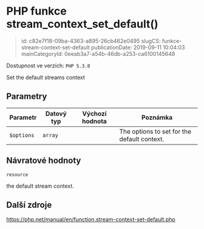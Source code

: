 PHP funkce stream_context_set_default()
================================

> id: c82e7f18-09ba-4363-a895-26cb462e0495
> slugCS: funkce-stream-context-set-default
> publicationDate: 2019-09-11 10:04:03
> mainCategoryId: 0eeab3a7-a54b-46db-a253-ca6100145648

Dostupnost ve verzích: `PHP 5.3.0`

Set the default streams context


Parametry
--------------

| Parametr | Datový typ | Výchozí hodnota | Poznámka |
|-----|-----|-----|-----|
| `$options` | `array` |  | The options to set for the default context. |


Návratové hodnoty
----------------

`resource`

the default stream context.

Další zdroje
------------

https://php.net/manual/en/function.stream-context-set-default.php
